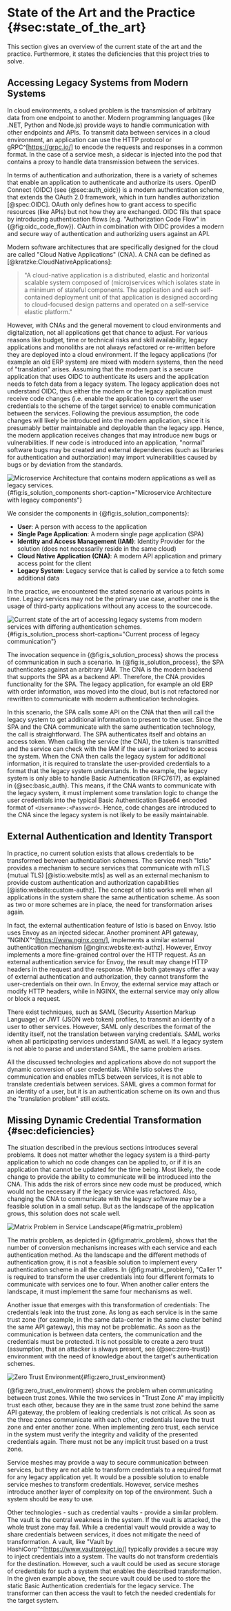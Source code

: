 # State of the Art and the Practice {#sec:state_of_the_art}

This section gives an overview of the current state of the art and the practice. Furthermore, it states the deficiencies that this project tries to solve.

## Accessing Legacy Systems from Modern Systems

In cloud environments, a solved problem is the transmission of arbitrary data from one endpoint to another. Modern programming languages (like .NET, Python and Node.js) provide ways to handle communication with other endpoints and APIs. To transmit data between services in a cloud environment, an application can use the HTTP protocol or gRPC^[<https://grpc.io/>] to encode the requests and responses in a common format. In the case of a service mesh, a sidecar is injected into the pod that contains a proxy to handle data transmission between the services.

In terms of authentication and authorization, there is a variety of schemes that enable an application to authenticate and authorize its users. OpenID Connect (OIDC) (see {@sec:auth_oidc}) is a modern authentication scheme, that extends the OAuth 2.0 framework, which in turn handles authorization [@spec:OIDC]. OAuth only defines how to grant access to specific resources (like APIs) but not how they are exchanged. OIDC fills that space by introducing authentication flows (e.g. "Authorization Code Flow" in {@fig:oidc_code_flow}). OAuth in combination with OIDC provides a modern and secure way of authentication and authorizing users against an API.

Modern software architectures that are specifically designed for the cloud are called "Cloud Native Applications" (CNA). A CNA can be defined as [@kratzke:CloudNativeApplications]:

> "A cloud-native application is a distributed, elastic and horizontal scalable system composed of (micro)services which isolates state in a minimum of stateful components. The application and each self-contained deployment unit of that application is designed according to cloud-focused design patterns and operated on a self-service elastic platform."

However, with CNAs and the general movement to cloud environments and digitalization, not all applications get that chance to adjust. For various reasons like budget, time or technical risks and skill availability, legacy applications and monoliths are not always refactored or re-written before they are deployed into a cloud environment. If the legacy applications (for example an old ERP system) are mixed with modern systems, then the need of "translation" arises. Assuming that the modern part is a secure application that uses OIDC to authenticate its users and the application needs to fetch data from a legacy system. The legacy application does not understand OIDC, thus either the modern or the legacy application must receive code changes (i.e. enable the application to convert the user credentials to the scheme of the target service) to enable communication between the services. Following the previous assumption, the code changes will likely be introduced into the modern application, since it is presumably better maintainable and deployable than the legacy app. Hence, the modern application receives changes that may introduce new bugs or vulnerabilities. If new code is introduced into an application, "normal" software bugs may be created and external dependencies (such as libraries for authentication and authorziation) may import vulnerabilities caused by bugs or by deviation from the standards.

![Microservice Architecture that contains modern applications as well as legacy services.](diagrams/component/is-solution-showcase.puml){#fig:is_solution_components short-caption="Microservice Architecture with legacy components"}

We consider the components in {@fig:is_solution_components}:

- **User**: A person with access to the application
- **Single Page Application**: A modern single page application (SPA)
- **Identity and Access Management (IAM)**: Identity Provider for the solution (does not necessarily reside in the same cloud)
- **Cloud Native Application (CNA)**: A modern API application and primary access point for the client
- **Legacy System**: Legacy service that is called by service a to fetch some additional data

In the practice, we encountered the stated scenario at various points in time. Legacy services may not be the primary use case, another one is the usage of third-party applications without any access to the sourcecode.

![Current state of the art of accessing legacy systems from modern services with differing authentication schemes.](diagrams/sequences/is-solution-process.puml){#fig:is_solution_process short-caption="Current process of legacy communication"}

The invocation sequence in {@fig:is_solution_process} shows the process of communication in such a scenario. In {@fig:is_solution_process}, the SPA authenticates against an arbitrary IAM. The CNA is the modern backend that supports the SPA as a backend API. Therefore, the CNA provides functionality for the SPA. The legacy application, for example an old ERP with order information, was moved into the cloud, but is not refactored nor rewritten to communicate with modern authentication technologies.

In this scenario, the SPA calls some API on the CNA that then will call the legacy system to get additional information to present to the user. Since the SPA and the CNA communicate with the same authentication technology, the call is straightforward. The SPA authenticates itself and obtains an access token. When calling the service (the CNA), the token is transmitted and the service can check with the IAM if the user is authorized to access the system. When the CNA then calls the legacy system for additional information, it is required to translate the user-provided credentials to a format that the legacy system understands. In the example, the legacy system is only able to handle Basic Authentication (RFC7617), as explained in {@sec:basic_auth}. This means, if the CNA wants to communicate with the legacy system, it must implement some translation logic to change the user credentials into the typical Basic Authentication Base64 encoded format of `<Username>:<Password>`. Hence, code changes are introduced to the CNA since the legacy system is not likely to be easily maintainable.

## External Authentication and Identity Transport

In practice, no current solution exists that allows credentials to be transformed between authentication schemes. The service mesh "Istio" provides a mechanism to secure services that communicate with mTLS (mutual TLS) [@istio:website:mtls] as well as an external mechanism to provide custom authentication and authorization capabilities [@istio:website:custom-authz]. The concept of Istio works well when all applications in the system share the same authentication scheme. As soon as two or more schemes are in place, the need for transformation arises again.

In fact, the external authentication feature of Istio is based on Envoy. Istio uses Envoy as an injected sidecar. Another prominent API gateway, "NGINX"^[<https://www.nginx.com/>], implements a similar external authentication mechanism [@nginx:website:ext-authz]. However, Envoy implements a more fine-grained control over the HTTP request. As an external authentication service for Envoy, the result may change HTTP headers in the request and the response. While both gateways offer a way of external authentication and authorization, they cannot transform the user-credentials on their own. In Envoy, the external service may attach or modify HTTP headers, while in NGINX, the external service may only allow or block a request.

There exist techniques, such as SAML (Security Assertion Markup Language) or JWT (JSON web token) profiles, to transmit an identity of a user to other services. However, SAML only describes the format of the identity itself, not the translation between varying credentials. SAML works when all participating services understand SAML as well. If a legacy system is not able to parse and understand SAML, the same problem arises.

All the discussed technologies and applications above do not support the dynamic conversion of user credentials. While Istio solves the communication and enables mTLS between services, it is not able to translate credentials between services. SAML gives a common format for an identity of a user, but it is an authentication scheme on its own and thus the "translation problem" still exists.

## Missing Dynamic Credential Transformation {#sec:deficiencies}

The situation described in the previous sections introduces several problems. It does not matter whether the legacy system is a third-party application to which no code changes can be applied to, or if it is an application that cannot be updated for the time being. Most likely, the code change to provide the ability to communicate will be introduced into the CNA. This adds the risk of errors since new code must be produced, which would not be necessary if the legacy service was refactored. Also, changing the CNA to communicate with the legacy software may be a feasible solution in a small setup. But as the landscape of the application grows, this solution does not scale well.

![Matrix Problem in Service Landscape](diagrams/component/matrix-problem.puml){#fig:matrix_problem}

The matrix problem, as depicted in {@fig:matrix_problem}, shows that the number of conversion mechanisms increases with each service and each authentication method. As the landscape and the different methods of authentication grow, it is not a feasible solution to implement every authentication scheme in all the callers. In {@fig:matrix_problem}, "Caller 1" is required to transform the user credentials into four different formats to communicate with services one to four. When another caller enters the landscape, it must implement the same four mechanisms as well.

Another issue that emerges with this transformation of credentials: The credentials leak into the trust zone. As long as each service is in the same trust zone (for example, in the same data-center in the same cluster behind the same API gateway), this may not be problematic. As soon as the communication is between data centers, the communication and the credentials must be protected. It is not possible to create a zero trust (assumption, that an attacker is always present, see {@sec:zero-trust}) environment with the need of knowledge about the target's authentication schemes.

![Zero Trust Environment](diagrams/component/zero-trust-zone.puml){#fig:zero_trust_environment}

{@fig:zero_trust_environment} shows the problem when communicating between trust zones. While the two services in "Trust Zone A" may implicitly trust each other, because they are in the same trust zone behind the same API gateway, the problem of leaking credentials is not critical. As soon as the three zones communicate with each other, credentials leave the trust zone and enter another zone. When implementing zero trust, each service in the system must verify the integrity and validity of the presented credentials again. There must not be any implicit trust based on a trust zone.

Service meshes may provide a way to secure communication between services, but they are not able to transform credentials to a required format for any legacy application yet. It would be a possible solution to enable service meshes to transform credentials. However, service meshes introduce another layer of complexity on top of the environment. Such a system should be easy to use.

Other technologies - such as credential vaults - provide a similar problem. The vault is the central weakness in the system. If the vault is attacked, the whole trust zone may fail. While a credential vault would provide a way to share credentials between services, it does not mitigate the need of transformation. A vault, like "Vault by HashiCorp"^[<https://www.vaultproject.io/>] typically provides a secure way to inject credentials into a system. The vaults do not transform credentials for the destination. However, such a vault could be used as secure storage of credentials for such a system that enables the described transformation. In the given example above, the secure vault could be used to store the static Basic Authentication credentials for the legacy service. The transformer can then access the vault to fetch the needed credentials for the target system.

